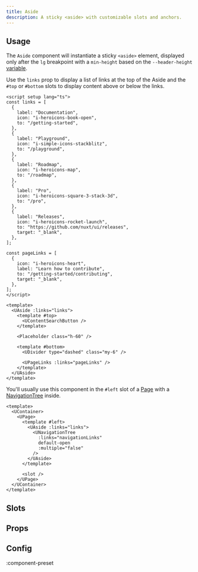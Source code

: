 ```yaml
---
title: Aside
description: A sticky <aside> with customizable slots and anchors.
---
```


## Usage

The `Aside` component will instantiate a sticky `<aside>` element, displayed only after the `lg` breakpoint with a `min-height` based on the `--header-height` [variable](/getting-started/theming#variables).

Use the `links` prop to display a list of links at the top of the Aside and the `#top` or `#bottom` slots to display content above or below the links.

```vue [examples/aside.vue]
<script setup lang="ts">
const links = [
  {
    label: "Documentation",
    icon: "i-heroicons-book-open",
    to: "/getting-started",
  },
  {
    label: "Playground",
    icon: "i-simple-icons-stackblitz",
    to: "/playground",
  },
  {
    label: "Roadmap",
    icon: "i-heroicons-map",
    to: "/roadmap",
  },
  {
    label: "Pro",
    icon: "i-heroicons-square-3-stack-3d",
    to: "/pro",
  },
  {
    label: "Releases",
    icon: "i-heroicons-rocket-launch",
    to: "https://github.com/nuxt/ui/releases",
    target: "_blank",
  },
];

const pageLinks = [
  {
    icon: "i-heroicons-heart",
    label: "Learn how to contribute",
    to: "/getting-started/contributing",
    target: "_blank",
  },
];
</script>

<template>
  <UAside :links="links">
    <template #top>
      <UContentSearchButton />
    </template>

    <Placeholder class="h-60" />

    <template #bottom>
      <UDivider type="dashed" class="my-6" />

      <UPageLinks :links="pageLinks" />
    </template>
  </UAside>
</template>
```

You'll usually use this component in the `#left` slot of a [Page](/components/page) with a [NavigationTree](/components/navigation-tree) inside.

```vue [layouts/docs.vue]
<template>
  <UContainer>
    <UPage>
      <template #left>
        <UAside :links="links">
          <UNavigationTree
            :links="navigationLinks"
            default-open
            :multiple="false"
          />
        </UAside>
      </template>

      <slot />
    </UPage>
  </UContainer>
</template>
```

## Slots
<!-- component-slots -->

## Props
<!-- component-props -->

## Config
:component-preset